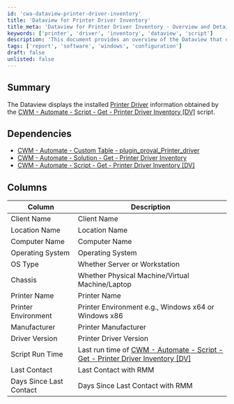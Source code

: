 ```yaml
---
id: 'cwa-dataview-printer-driver-inventory'
title: 'Dataview for Printer Driver Inventory'
title_meta: 'Dataview for Printer Driver Inventory - Overview and Details'
keywords: ['printer', 'driver', 'inventory', 'dataview', 'script']
description: 'This document provides an overview of the Dataview that displays installed Printer Driver information obtained from the CWM - Automate - Script - Get - Printer Driver Inventory [DV] script. It includes details about dependencies and the columns available in the Dataview for better management and reporting of printer drivers across client systems.'
tags: ['report', 'software', 'windows', 'configuration']
draft: false
unlisted: false
---
```

## Summary

The Dataview displays the installed [Printer Driver](https://www.technipages.com/definition/printer-driver) information obtained by the [CWM - Automate - Script - Get - Printer Driver Inventory [DV]](https://proval.itglue.com/DOC-5078775-10854806) script.

## Dependencies

- [CWM - Automate - Custom Table - plugin_proval_Printer_driver](https://proval.itglue.com/DOC-5078775-10854819)
- [CWM - Automate - Solution - Get - Printer Driver Inventory](https://proval.itglue.com/DOC-5078775-10854823)
- [CWM - Automate - Script - Get - Printer Driver Inventory [DV]](https://proval.itglue.com/DOC-5078775-10854806)

## Columns

| Column                 | Description                                           |
|-----------------------|-------------------------------------------------------|
| Client Name           | Client Name                                          |
| Location Name         | Location Name                                        |
| Computer Name         | Computer Name                                        |
| Operating System      | Operating System                                     |
| OS Type               | Whether Server or Workstation                         |
| Chassis               | Whether Physical Machine/Virtual Machine/Laptop      |
| Printer Name          | Printer Name                                         |
| Printer Environment    | Printer Environment e.g., Windows x64 or Windows x86|
| Manufacturer          | Printer Manufacturer                                  |
| Driver Version        | Printer Driver Version                                |
| Script Run Time       | Last run time of [CWM - Automate - Script - Get - Printer Driver Inventory [DV]](https://proval.itglue.com/DOC-5078775-10854806) |
| Last Contact          | Last Contact with RMM                                |
| Days Since Last Contact| Days Since Last Contact with RMM                     |



